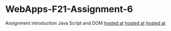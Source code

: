 # WebApps-F21-Assignment-6
Assignment introduction Java Script and DOM
[hosted at](https://44-563-webapps-f21.github.io/webapps-f21-assignment-6-SurendraB12/arithmetic.html)
[hosted at](https://44-563-webapps-f21.github.io/webapps-f21-assignment-6-SurendraB12/car.html)
[hosted at](https://44-563-webapps-f21.github.io/webapps-f21-assignment-6-SurendraB12/pass.html)
